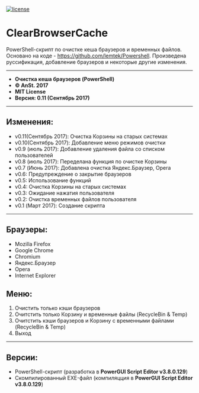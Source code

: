 [![license](https://img.shields.io/github/license/mashape/apistatus.svg)](https://github.com/anst-foto/ClearBrowserCache/blob/master/LICENSE)

# ClearBrowserCache

PowerShell-скрипт по очистке кеша браузеров и временных файлов. Основано на коде - https://github.com/lemtek/Powershell. Произведена руссификация, добавление браузеров и некоторые другие изменения.

***

*  **Очистка кеша браузеров (PowerShell)**
*  **&copy; AnSt. 2017**
*  **MIT License**
*  **Версия: 0.11 (Сентябрь 2017)**

***

## Изменения:
* v0.11(Сентябрь 2017):	Очистка Корзины на старых системах
* v0.10(Сентябрь 2017):	Добавление меню режимов очистки
* v0.9 (июль 2017):	Добавление удаления файла со списком пользователей
* v0.8 (июль 2017): Переделана функция по очистке Корзины
* v0.7 (Июнь 2017):	Добавлена очистка Яндекс.Браузер, Opera
* v0.6:	Предупреждение о закрытие браузеров
* v0.5:	Использование функций
* v0.4:	Очистка Корзины на старых системах
* v0.3:	Ожидание нажатия пользователя
* v0.2:	Очистка временных файлов пользователя
* v0.1 (Март 2017):	Создание скрипта

***

## Браузеры:
* Mozilla Firefox
* Google Chrome
* Chromium
* Яндекс.Браузер
* Opera
* Internet Explorer

## Меню:
1. Очистить только кэши браузеров
2. Очитстить только Корзину и временные файлы (RecycleBin & Temp)
3. Очитстить кэши браузеров и Корзину с временными файлами (RecycleBin & Temp)
4. Выход

***
## Версии:
* PowerShell-скрипт (разработка в **PowerGUI Script Editor v3.8.0.129**)
* Скомпилированный EXE-файл (компиляцция в **PowerGUI Script Editor v3.8.0.129**)

